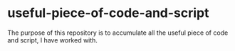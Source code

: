 # useful-piece-of-code-and-script
The purpose of this repository is to accumulate all the useful piece of code and script, I have worked with.
